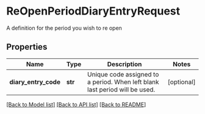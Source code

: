 # ReOpenPeriodDiaryEntryRequest

A definition for the period you wish to re open

## Properties
Name | Type | Description | Notes
------------ | ------------- | ------------- | -------------
**diary_entry_code** | **str** | Unique code assigned to a period. When left blank last period will be used. | [optional] 

[[Back to Model list]](../README.md#documentation-for-models) [[Back to API list]](../README.md#documentation-for-api-endpoints) [[Back to README]](../README.md)


